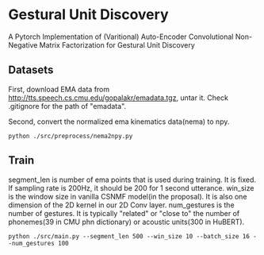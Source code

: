 # Gestural Unit Discovery

A Pytorch Implementation of (Varitional) Auto-Encoder Convolutional Non-Negative Matrix Factorization for Gestural Unit Discovery

## Datasets

First, download EMA data from http://tts.speech.cs.cmu.edu/gopalakr/emadata.tgz, untar it. Check .gitignore for the path of "emadata". 

Second, convert the normalized ema kinematics data(nema) to npy.

```
python ./src/preprocess/nema2npy.py
```

## Train

segment_len is number of ema points that is used during training. It is fixed. If sampling rate is 200Hz, it should be 200 for 1 second utterance. 
win_size is the window size in vanilla CSNMF model(in the proposal). It is also one dimension of the 2D kernel in our 2D Conv layer.
num_gestures is the number of gestures. It is typically "related" or "close to" the number of phonemes(39 in CMU phn dictionary) or acoustic units(300 in HuBERT).  

```
python ./src/main.py --segment_len 500 --win_size 10 --batch_size 16 --num_gestures 100
```
